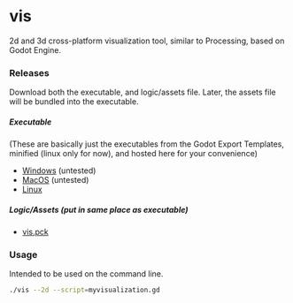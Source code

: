 # vis
2d and 3d cross-platform visualization tool, similar to Processing, based on Godot Engine.

### Releases

Download both the executable, and logic/assets file. Later, the assets file will be bundled into the executable.

##### Executable
(These are basically just the executables from the Godot Export Templates, minified (linux only for now), and hosted here for your convenience)
* [Windows](https://raw.githubusercontent.com/JorySchossau/vis/master/releases/exe/win/vis.exe) (untested)
* [MacOS](https://raw.githubusercontent.com/JorySchossau/vis/master/releases/exe/osx/vis) (untested)
* [Linux](https://raw.githubusercontent.com/JorySchossau/vis/master/releases/exe/lin/vis)

##### Logic/Assets (put in same place as executable)
* [vis.pck](https://raw.githubusercontent.com/JorySchossau/vis/master/releases/pck/vis.pck)

### Usage

Intended to be used on the command line.

```bash
./vis --2d --script=myvisualization.gd
```
